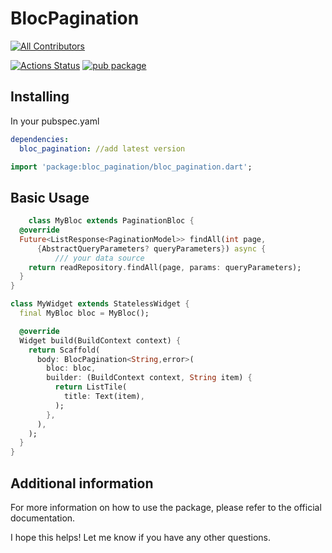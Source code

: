 # BlocPagination


[![All Contributors](https://img.shields.io/badge/all_contributors-5-orange.svg?style=flat-square)](#contributors-)



[![Actions Status](https://github.com/excogitatr/pagination_view/workflows/build/badge.svg)](https://github.com/abdullah-te/bloc_pagination)
[![pub package](https://img.shields.io/pub/v/pagination_view.svg)](https://pub.dev/packages/bloc_pagination)


## Installing

In your pubspec.yaml

```yaml
dependencies:
  bloc_pagination: //add latest version
```

```dart
import 'package:bloc_pagination/bloc_pagination.dart';
```

## Basic Usage

```dart
    class MyBloc extends PaginationBloc {
  @override
  Future<ListResponse<PaginationModel>> findAll(int page,
      {AbstractQueryParameters? queryParameters}) async {
          /// your data source
    return readRepository.findAll(page, params: queryParameters);
  }
}

class MyWidget extends StatelessWidget {
  final MyBloc bloc = MyBloc();

  @override
  Widget build(BuildContext context) {
    return Scaffold(
      body: BlocPagination<String,error>(
        bloc: bloc,
        builder: (BuildContext context, String item) {
          return ListTile(
            title: Text(item),
          );
        },
      ),
    );
  }
}
```

## Additional information

For more information on how to use the package, please refer to the official documentation.

I hope this helps! Let me know if you have any other questions.
